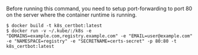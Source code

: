 Before running this command, you need to setup port-forwarding to port 80 on the server where the container runtime is running.

```
$ docker build -t k8s_certbot:latest
$ docker run -v ~/.kube/:/k8s -e "DOMAINS=example.com,registry.example.com" -e "EMAIL=user@example.com" -e "NAMESPACE=registry" -e "SECRETNAME=certs-secret" -p 80:80 -t k8s_certbot:latest 
```